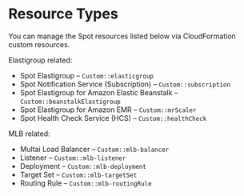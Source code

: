 # Resource Types

You can manage the Spot resources listed below via CloudFormation custom resources.

Elastigroup related:

* Spot Elastigroup – `Custom::elasticgroup`
* Spot Notification Service (Subscription) – `Custom::subscription`
* Spot Elastigroup for Amazon Elastic Beanstalk – `Custom::beanstalkElastigroup`
* Spot Elastigroup for Amazon EMR – `Custom::mrScaler`
* Spot Health Check Service (HCS) – `Custom::healthCheck`

MLB related:

* Multai Load Balancer – `Custom::mlb-balancer`
* Listener – `Custom::mlb-listener`
* Deployment – `Custom::mlb-deployment`
* Target Set – `Custom::mlb-targetSet`
* Routing Rule – `Custom::mlb-routingRule`
